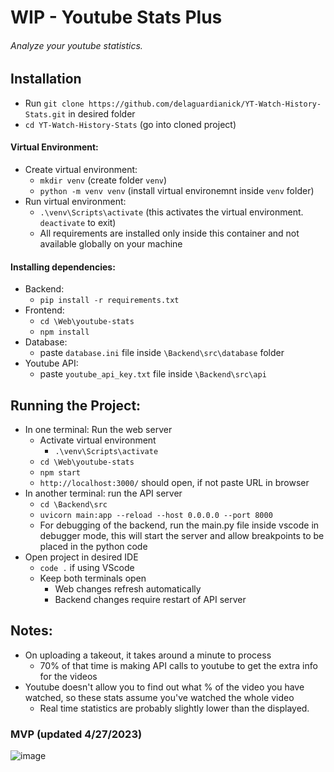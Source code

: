 # WIP - Youtube Stats Plus
###### Analyze your youtube statistics.


## Installation
- Run `git clone https://github.com/delaguardianick/YT-Watch-History-Stats.git` in desired folder
- `cd YT-Watch-History-Stats` (go into cloned project)
#### Virtual Environment:
- Create virtual environment:
  - `mkdir venv` (create folder `venv`)
  - `python -m venv venv` (install virtual environemnt inside `venv` folder)
- Run virtual environment:
  - `.\venv\Scripts\activate` (this activates the virtual environment. `deactivate` to exit)
  - All requirements are installed only inside this container and not available globally on your machine

#### Installing dependencies:
- Backend:
  - `pip install -r requirements.txt`
- Frontend:
  - `cd \Web\youtube-stats`
  - `npm install`
- Database:
  - paste `database.ini` file inside `\Backend\src\database` folder
- Youtube API:
  - paste `youtube_api_key.txt` file inside `\Backend\src\api`

## Running the Project:

- In one terminal: Run the web server
  - Activate virtual environment
    - `.\venv\Scripts\activate`
  - `cd \Web\youtube-stats`
  - `npm start`
  - `http://localhost:3000/` should open, if not paste URL in browser
- In another terminal: run the API server
  - `cd \Backend\src`
  - `uvicorn main:app --reload --host 0.0.0.0 --port 8000`
  - For debugging of the backend, run the main.py file inside vscode in debugger mode, this will start the server and allow breakpoints to be placed in the python code
- Open project in desired IDE
  - `code .` if using VScode
  - Keep both terminals open
    - Web changes refresh automatically
    - Backend changes require restart of API server


## Notes:
- On uploading a takeout, it takes around a minute to process
	- 70% of that time is making API calls to youtube to get the extra info for the videos
- Youtube doesn't allow you to find out what % of the video you have watched, so these stats assume you've watched the whole video
	- Real time statistics are probably slightly lower than the displayed.


### MVP (updated 4/27/2023)
![image](https://user-images.githubusercontent.com/52568848/234989496-0c6cb714-83a0-4818-b209-5bb53bec03cc.png)
